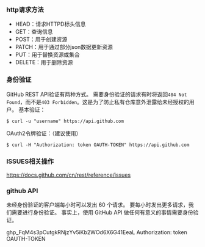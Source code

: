 ### http请求方法
- HEAD：请求HTTPD标头信息
- GET：查询信息
- POST：用于创建资源
- PATCH：用于通过部分json数据更新资源
- PUT：用于替换资源或集合
- DELETE：用于删除资源

### 身份验证

GitHub REST API验证有两种方式。
需要身份验证的请求有时将返回`404 Not Found`，而不是`403 Forbidden`。这是为了防止私有仓库意外泄露给未经授权的用户。
基本验证：
```
$ curl -u "username" https://api.github.com
```

OAuth2令牌验证：（建议使用）
```
$ curl -H "Authorization: token OAUTH-TOKEN" https://api.github.com
```

### ISSUES相关操作
https://docs.github.com/cn/rest/reference/issues

### github API
未经身份验证的客户端每小时可以发出 60 个请求。 要每小时发出更多请求，我们需要进行身份验证。 事实上，使用 GitHub API 做任何有意义的事情需要身份验证。

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
Authorization: token OAUTH-TOKEN